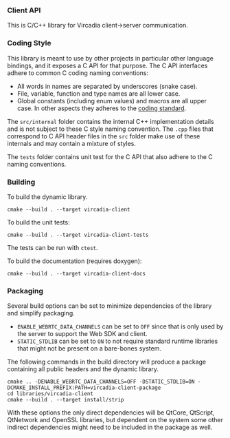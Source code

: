 ### Client API

This is C/C++ library for Vircadia client->server communication.

### Coding Style

This library is meant to use by other projects in particular other language bindings, and it exposes a C API for that purpose. The C API interfaces adhere to common C coding naming conventions:
- All words in names are separated by underscores (snake case).
- File, variable, function and type names are all lower case.
- Global constants (including enum values) and macros are all upper case.
In other aspects they adheres to the [coding standard](https://github.com/namark/vircadia/blob/master/CODING_STANDARD.md).


The `src/internal` folder contains the internal C++ implementation details and is not subject to these C style naming convention. The `.cpp` files that correspond to C API header files in the `src` folder make use of these internals and may contain a mixture of styles.


The `tests` folder contains unit test for the C API that also adhere to the C naming conventions.

### Building

To build the dynamic library.
```
cmake --build . --target vircadia-client
```


To build the unit tests:
```
cmake --build . --target vircadia-client-tests
```
The tests can be run with `ctest`.


To build the documentation (requires doxygen):
```
cmake --build . --target vircadia-client-docs
```

### Packaging

Several build options can be set to minimize dependencies of the library and simplify packaging.
- `ENABLE_WEBRTC_DATA_CHANNELS` can be set to `OFF` since that is only used by the server to support the Web SDK and client.
- `STATIC_STDLIB` can be set to `ON` to not require standard runtime libraries that might not be present on a bare-bones system.

The following commands in the build directory will produce a package containing all public headers and the dynamic library.
```
cmake .. -DENABLE_WEBRTC_DATA_CHANNELS=OFF -DSTATIC_STDLIB=ON -DCMAKE_INSTALL_PREFIX:PATH=vircadia-client-package
cd libraries/vircadia-client
cmake --build . --target install/strip
```
With these options the only direct dependencies will be QtCore, QtScript, QtNetwork and OpenSSL libraries, but dependent on the system some other indirect dependencies might need to be included in the package as well.



